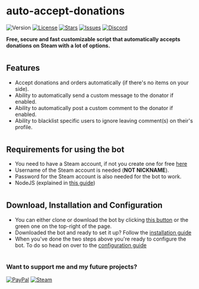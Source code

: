 # auto-accept-donations

![Version](https://img.shields.io/github/package-json/v/confernn/auto-accept-donations.svg)
[![License](https://img.shields.io/github/license/confernn/auto-accept-donations.svg)](https://github.com/confernn/auto-accept-donations/blob/master/LICENSE)
[![Stars](https://img.shields.io/github/stars/confernn/auto-accept-donations.svg)](https://github.com/confernn/auto-accept-donations/stargazers)
[![Issues](https://img.shields.io/github/issues/confernn/auto-accept-donations.svg)](https://github.com/confernn/auto-accept-donations/issues)
[![Discord](https://img.shields.io/discord/467040686982692865.svg)](https://discord.gg/t8nHSvA)

**Free, secure and fast customizable script that automatically accepts donations on Steam with a lot of options.**

#
## Features
* Accept donations and orders automatically (if there's no items on your side).
* Ability to automatically send a custom message to the donator if enabled.
* Ability to automatically post a custom comment to the donator if enabled.
* Ability to blacklist specific users to ignore leaving comment(s) on their's profile.

#
## Requirements for using the bot
* You need to have a Steam account, if not you create one for free [here](https://store.steampowered.com/join/)
* Username of the Steam account is needed (**NOT NICKNAME**).
* Password for the Steam account is also needed for the bot to work.
* NodeJS (explained in [this guide](https://github.com/confernn/auto-accept-donations/wiki/Installation))

#
## Download, Installation and Configuration
* You can either clone or download the bot by clicking [this button](https://github.com/confernn/auto-accept-donations/archive/master.zip) or the green one on the top-right of the page.
* Downloaded the bot and ready to set it up? Follow the [installation guide](https://github.com/confernn/auto-accept-donations/wiki/Installation)
* When you've done the two steps above you're ready to configure the bot. To do so head on over to the [configuration guide](https://github.com/confernn/auto-accept-donations/wiki/Configuration)

#
### Want to support me and my future projects?
[![PayPal](https://img.shields.io/badge/Donate-PayPal-blue.svg)](http://paypal.me/confern)
[![Steam](https://img.shields.io/badge/Donate-Steam-green.svg)](https://steamcommunity.com/tradeoffer/new/?partner=293059984&token=0-l_idZR)
